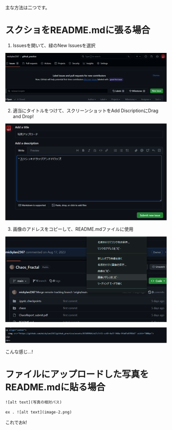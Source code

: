 主な方法は二つです。

# スクショをREADME.mdに張る場合
1. Issuesを開いて、緑のNew Issuesを選択
<p>
    <img src="image.png" width="800px">
</p>

2. 適当にタイトルをつけて、スクリーンショットをAdd DiscriptionにDrag and Drop!
<p>
    <img src="image-1.png" width="800px">
</p>

3. 画像のアドレスをコピーして、README.mdファイルに使用
<p>
    <img src="image-2.png" width="800px">
</p>
<p>
    <img src="image-3.png" width="800px">
</p>

こんな感じ...!

# ファイルにアップロードした写真をREADME.mdに貼る場合
```![alt text](写真の相対パス)```

```ex . ![alt text](image-2.png)```

これでおk!




